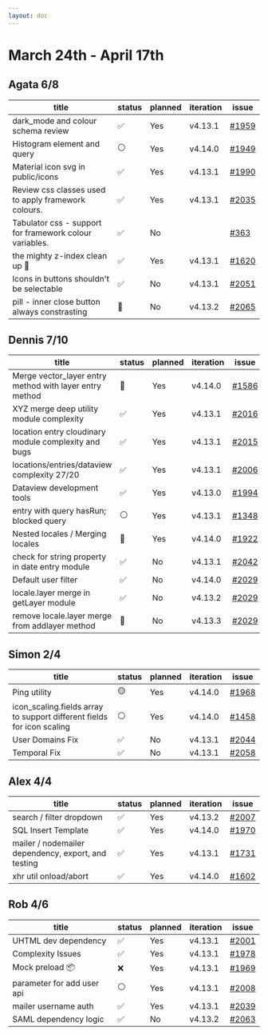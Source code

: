 ```yaml
---
layout: doc
---
```


# March 24th - April 17th

## Agata 6/8

| title                                                   | status | planned | iteration | issue                                                      |
| ------------------------------------------------------- | ------ | ------- | --------- | ---------------------------------------------------------- |
| dark_mode and colour schema review                      | ✅     | Yes     | v4.13.1   | [#1959](https://github.com/GEOLYTIX/xyz/issues/1959)       |
| Histogram element and query                             | ⚪️     | Yes     | v4.14.0   | [#1949](https://github.com/GEOLYTIX/xyz/issues/1949)       |
| Material icon svg in public/icons                       | ✅     | Yes     | v4.13.1   | [#1990](https://github.com/GEOLYTIX/xyz/issues/1990)       |
| Review css classes used to apply framework colours.     | ✅     | Yes     | v4.13.1   | [#2035](https://github.com/GEOLYTIX/xyz/issues/2035)       |
| Tabulator css - support for framework colour variables. | ✅     | No      |           | [#363](https://github.com/GEOLYTIX/xyz_plugins/issues/363) |
| the mighty z-index clean up 🧼                          | ✅     | Yes     | v4.13.1   | [#1620](https://github.com/GEOLYTIX/xyz/issues/1620)       |
| Icons in buttons shouldn't be selectable                | ✅     | No      | v4.13.1   | [#2051](https://github.com/GEOLYTIX/xyz/issues/2051)       |
| pill - inner close button always constrasting           | 👀     | No      | v4.13.2   | [#2065](https://github.com/GEOLYTIX/xyz/pull/2065)         |

## Dennis 7/10

| title                                                   | status | planned | iteration | issue                                                                        |
| ------------------------------------------------------- | ------ | ------- | --------- | ---------------------------------------------------------------------------- |
| Merge vector_layer entry method with layer entry method | 👀     | Yes     | v4.14.0   | [#1586](https://github.com/GEOLYTIX/xyz/issues/1586)                         |
| XYZ merge deep utility module complexity                | ✅     | Yes     | v4.13.1   | [#2016](https://github.com/GEOLYTIX/xyz/ishttps://www.lazyvim.org/sues/2016) |
| location entry cloudinary module complexity and bugs    | ✅     | Yes     | v4.13.1   | [#2015](https://github.com/GEOLYTIX/xyz/issues/2015)                         |
| locations/entries/dataview complexity 27/20             | ✅     | Yes     | v4.13.1   | [#2006](https://github.com/GEOLYTIX/xyz/issues/2006)                         |
| Dataview development tools                              | ✅     | Yes     | v4.13.0   | [#1994](https://github.com/GEOLYTIX/xyz/issues/1994)                         |
| entry with query hasRun; blocked query                  | ⚪️     | Yes     | v4.13.1   | [#1348](https://github.com/GEOLYTIX/xyz/issues/1348)                         |
| Nested locales / Merging locales                        | 👀     | Yes     | v4.14.0   | [#1922](https://github.com/GEOLYTIX/xyz/issues/1922)                         |
| check for string property in date entry module          | ✅     | No      | v4.13.1   | [#2042](https://github.com/GEOLYTIX/xyz/issues/2042)                         |
| Default user filter                                     | ✅     | No      | v4.14.0   | [#2029](https://github.com/GEOLYTIX/xyz/issues/2029)                         |
| locale.layer merge in getLayer module                   | ✅     | No      | v4.13.2   | [#2029](https://github.com/GEOLYTIX/xyz/issues/2061)                         |
| remove locale.layer merge from addlayer method          | 👀     | No      | v4.13.3   | [#2029](https://github.com/GEOLYTIX/xyz/issues/2061)                         |

## Simon 2/4

| title                                                                  | status | planned | iteration | issue                                                |
| ---------------------------------------------------------------------- | ------ | ------- | --------- | ---------------------------------------------------- |
| Ping utility                                                           | 🟡     | Yes     | v4.14.0   | [#1968](https://github.com/GEOLYTIX/xyz/issues/1968) |
| icon_scaling.fields array to support different fields for icon scaling | ⚪️     | Yes     | v4.14.0   | [#1458](https://github.com/GEOLYTIX/xyz/issues/1458) |
| User Domains Fix                                                       | ✅     | No      | v4.13.1   | [#2044](https://github.com/GEOLYTIX/xyz/issues/2044) |
| Temporal Fix                                                           | ✅     | No      | v4.13.1   | [#2058](https://github.com/GEOLYTIX/xyz/pull/2058)   |

## Alex 4/4

| title                                               | status | planned | iteration | issue                                                |
| --------------------------------------------------- | ------ | ------- | --------- | ---------------------------------------------------- |
| search / filter dropdown                            | ✅     | Yes     | v4.13.2   | [#2007](https://github.com/GEOLYTIX/xyz/issues/2007) |
| SQL Insert Template                                 | ✅     | Yes     | v4.14.0   | [#1970](https://github.com/GEOLYTIX/xyz/issues/1970) |
| mailer / nodemailer dependency, export, and testing | ✅     | Yes     | v4.13.1   | [#1731](https://github.com/GEOLYTIX/xyz/issues/1731) |
| xhr util onload/abort                               | ✅     | Yes     | v4.14.0   | [#1602](https://github.com/GEOLYTIX/xyz/issues/1602) |

## Rob 4/6

| title                      | status | planned | iteration | issue                                                |
| -------------------------- | ------ | ------- | --------- | ---------------------------------------------------- |
| UHTML dev dependency       | ✅     | Yes     | v4.13.1   | [#2001](https://github.com/GEOLYTIX/xyz/issues/2001) |
| Complexity Issues          | ✅     | Yes     | v4.13.1   | [#1978](https://github.com/GEOLYTIX/xyz/issues/1978) |
| Mock preload 📦            | ❌     | Yes     | v4.13.1   | [#1969](https://github.com/GEOLYTIX/xyz/issues/1969) |
| parameter for add user api | ⚪️     | Yes     | v4.13.1   | [#2008](https://github.com/GEOLYTIX/xyz/issues/2008) |
| mailer username auth       | ✅     | Yes     | v4.13.1   | [#2039](https://github.com/GEOLYTIX/xyz/issues/2039) |
| SAML dependency logic      | ✅     | No      | v4.13.2   | [#2063](https://github.com/GEOLYTIX/xyz/issues/2063) |
